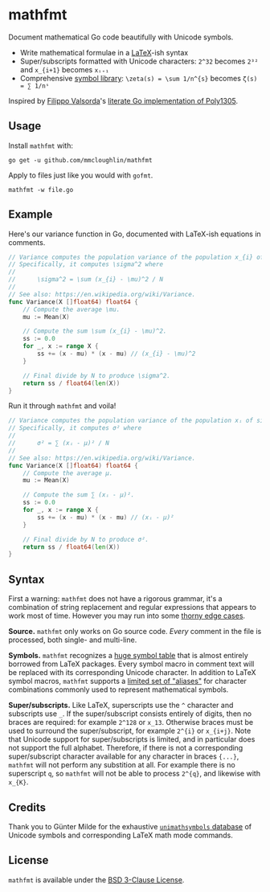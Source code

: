 # mathfmt

Document mathematical Go code beautifully with Unicode symbols.

* Write mathematical formulae in a [LaTeX](https://en.wikipedia.org/wiki/LaTeX)-ish syntax
* Super/subscripts formatted with Unicode characters: `2^32` becomes `2³²` and `x_{i+1}` becomes `xᵢ₊₁`
* Comprehensive [symbol library](symbols.md): `\zeta(s) = \sum 1/n^{s}` becomes `ζ(s) = ∑ 1/nˢ`

Inspired by [Filippo Valsorda](https://filippo.io/)'s [literate Go
implementation of
Poly1305](https://blog.filippo.io/a-literate-go-implementation-of-poly1305/).

## Usage

Install `mathfmt` with:

```
go get -u github.com/mmcloughlin/mathfmt
```

Apply to files just like you would with `gofmt`.

```
mathfmt -w file.go
```

## Example

Here's our variance function in Go, documented with LaTeX-ish equations in comments.

[embedmd]:# (testdata/stats.in go /\/\/ Variance/ /^}/)
```go
// Variance computes the population variance of the population x_{i} of size N.
// Specifically, it computes \sigma^2 where
//
//		\sigma^2 = \sum (x_{i} - \mu)^2 / N
//
// See also: https://en.wikipedia.org/wiki/Variance.
func Variance(X []float64) float64 {
	// Compute the average \mu.
	mu := Mean(X)

	// Compute the sum \sum (x_{i} - \mu)^2.
	ss := 0.0
	for _, x := range X {
		ss += (x - mu) * (x - mu) // (x_{i} - \mu)^2
	}

	// Final divide by N to produce \sigma^2.
	return ss / float64(len(X))
}
```

Run it through `mathfmt` and voila!

[embedmd]:# (testdata/stats.golden go /\/\/ Variance/ /^}/)
```go
// Variance computes the population variance of the population xᵢ of size N.
// Specifically, it computes σ² where
//
//		σ² = ∑ (xᵢ - μ)² / N
//
// See also: https://en.wikipedia.org/wiki/Variance.
func Variance(X []float64) float64 {
	// Compute the average μ.
	mu := Mean(X)

	// Compute the sum ∑ (xᵢ - μ)².
	ss := 0.0
	for _, x := range X {
		ss += (x - mu) * (x - mu) // (xᵢ - μ)²
	}

	// Final divide by N to produce σ².
	return ss / float64(len(X))
}
```

## Syntax

First a warning: `mathfmt` does not have a rigorous grammar, it's a
combination of string replacement and regular expressions that appears to
work most of time. However you may run into some [thorny edge
cases](https://github.com/mmcloughlin/mathfmt/issues/9).

**Source.** `mathfmt` only works on Go source code. _Every_ comment in the
file is processed, both single- and multi-line.

**Symbols.** `mathfmt` recognizes a [huge symbol table](symbols.md) that is
almost entirely borrowed from LaTeX packages. Every symbol macro in comment
text will be replaced with its corresponding Unicode character. In addition
to LaTeX symbol macros, `mathfmt` supports a [limited set of
"aliases"](symbols.md#aliases) for character combinations commonly used to
represent mathematical symbols.

**Super/subscripts.** Like LaTeX, superscripts use the `^` character and
subscripts use `_`. If the super/subscript consists entirely of digits, then
no braces are required: for example `2^128` or `x_13`. Otherwise braces must
be used to surround the super/subscript, for example `2^{i}` or `x_{i+j}`.
Note that Unicode support for super/subscripts is limited, and in particular
does not support the full alphabet. Therefore, if there is not a
corresponding super/subscript character available for any character in braces
`{...}`, `mathfmt` will not perform any substition at all. For example there
is no superscript `q`, so `mathfmt` will not be able to process `2^{q}`, and
likewise with `x_{K}`.

## Credits

Thank you to Günter Milde for the exhaustive [`unimathsymbols`
database](http://milde.users.sourceforge.net/LUCR/Math/) of Unicode symbols
and corresponding LaTeX math mode commands.

## License

`mathfmt` is available under the [BSD 3-Clause License](LICENSE).
